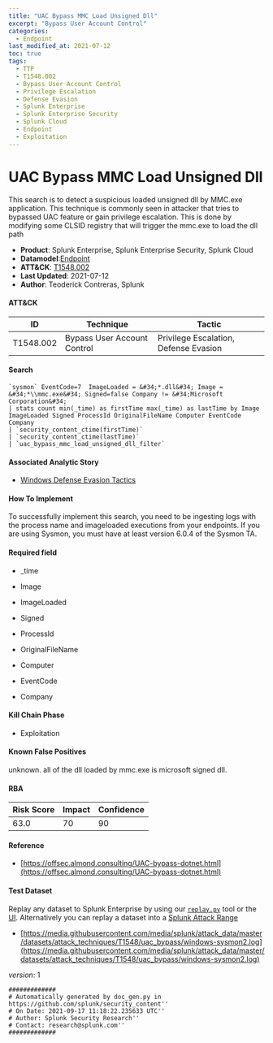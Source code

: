 ```yaml
---
title: "UAC Bypass MMC Load Unsigned Dll"
excerpt: "Bypass User Account Control"
categories:
  - Endpoint
last_modified_at: 2021-07-12
toc: true
tags:
  - TTP
  - T1548.002
  - Bypass User Account Control
  - Privilege Escalation
  - Defense Evasion
  - Splunk Enterprise
  - Splunk Enterprise Security
  - Splunk Cloud
  - Endpoint
  - Exploitation
---
```


# UAC Bypass MMC Load Unsigned Dll

This search is to detect a suspicious loaded unsigned dll by MMC.exe application. This technique is commonly seen in attacker that tries to bypassed UAC feature or gain privilege escalation. This is done by modifying some CLSID registry that will trigger the mmc.exe to load the dll path

- **Product**: Splunk Enterprise, Splunk Enterprise Security, Splunk Cloud
- **Datamodel**:[Endpoint](https://docs.splunk.com/Documentation/CIM/latest/User/Endpoint)
- **ATT&CK**: [T1548.002](https://attack.mitre.org/techniques/T1548/002/)
- **Last Updated**: 2021-07-12
- **Author**: Teoderick Contreras, Splunk


#### ATT&CK

| ID          | Technique   | Tactic       |
| ----------- | ----------- |--------------|
| T1548.002 | Bypass User Account Control | Privilege Escalation, Defense Evasion |


#### Search

```
`sysmon` EventCode=7  ImageLoaded = &#34;*.dll&#34; Image = &#34;*\\mmc.exe&#34; Signed=false Company != &#34;Microsoft Corporation&#34; 
| stats count min(_time) as firstTime max(_time) as lastTime by Image ImageLoaded Signed ProcessId OriginalFileName Computer EventCode Company 
| `security_content_ctime(firstTime)` 
| `security_content_ctime(lastTime)` 
| `uac_bypass_mmc_load_unsigned_dll_filter`
```

#### Associated Analytic Story

* [Windows Defense Evasion Tactics](_stories/windows_defense_evasion_tactics)


#### How To Implement
To successfully implement this search, you need to be ingesting logs with the process name and imageloaded executions from your endpoints. If you are using Sysmon, you must have at least version 6.0.4 of the Sysmon TA.

#### Required field

* _time

* Image

* ImageLoaded

* Signed

* ProcessId

* OriginalFileName

* Computer

* EventCode

* Company


#### Kill Chain Phase

* Exploitation


#### Known False Positives
unknown. all of the dll loaded by mmc.exe is microsoft signed dll.



#### RBA

| Risk Score  | Impact      | Confidence   |
| ----------- | ----------- |--------------|
| 63.0 | 70 | 90 |



#### Reference


* [https://offsec.almond.consulting/UAC-bypass-dotnet.html](https://offsec.almond.consulting/UAC-bypass-dotnet.html)



#### Test Dataset
Replay any dataset to Splunk Enterprise by using our [`replay.py`](https://github.com/splunk/attack_data#using-replaypy) tool or the [UI](https://github.com/splunk/attack_data#using-ui).
Alternatively you can replay a dataset into a [Splunk Attack Range](https://github.com/splunk/attack_range#replay-dumps-into-attack-range-splunk-server)


* [https://media.githubusercontent.com/media/splunk/attack_data/master/datasets/attack_techniques/T1548/uac_bypass/windows-sysmon2.log](https://media.githubusercontent.com/media/splunk/attack_data/master/datasets/attack_techniques/T1548/uac_bypass/windows-sysmon2.log)


_version_: 1

```
#############
# Automatically generated by doc_gen.py in https://github.com/splunk/security_content''
# On Date: 2021-09-17 11:18:22.235633 UTC''
# Author: Splunk Security Research''
# Contact: research@splunk.com''
#############
```